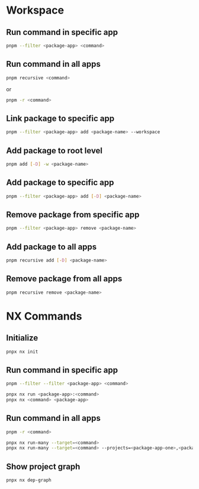 # Workspace

## Run command in specific app

```bash
pnpm --filter <package-app> <command>
```

## Run command in all apps

```bash
pnpm recursive <command>
```

or

```bash
pnpm -r <command>
```

## Link package to specific app

```bash
pnpm --filter <package-app> add <package-name> --workspace
```

## Add package to root level

```bash
pnpm add [-D] -w <package-name>
```

## Add package to specific app

```bash
pnpm --filter <package-app> add [-D] <package-name>
```

## Remove package from specific app

```bash
pnpm --filter <package-app> remove <package-name>
```

## Add package to all apps

```bash
pnpm recursive add [-D] <package-name>
```

## Remove package from all apps

```bash
pnpm recursive remove <package-name>
```

# NX Commands

## Initialize

```bash
pnpx nx init
```

## Run command in specific app
```bash
pnpm --filter --filter <package-app> <command>

pnpx nx run <package-app>:<command>
pnpx nx <command> <package-app>
```

## Run command in all apps
```bash
pnpm -r <command>

pnpx nx run-many --target=<command>
pnpx nx run-many --target=<command> --projects=<package-app-one>,<package-app-two>
```

## Show project graph
```bash
pnpx nx dep-graph
```
